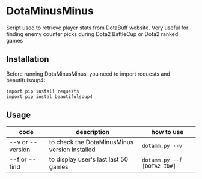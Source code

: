 # DotaMinusMinus
Script used to retrieve player stats from DotaBuff website. Very useful for finding enemy counter picks during Dota2 BattleCup or Dota2 ranked games 

## Installation
Before running DotaMinusMinus, you need to import requests and beautifulsoup4:
```
import pip install requests
import pip instal beautifulsoup4
```

## Usage
| code| description | how to use|
|--|--|--|
|--v or --version | to check the DotaMinusMinus version installed | ```dotamm.py --v```|
|--f or --find | to display user's last last 50 games  | ```dotamm.py --f [DOTA2 ID#]```|
